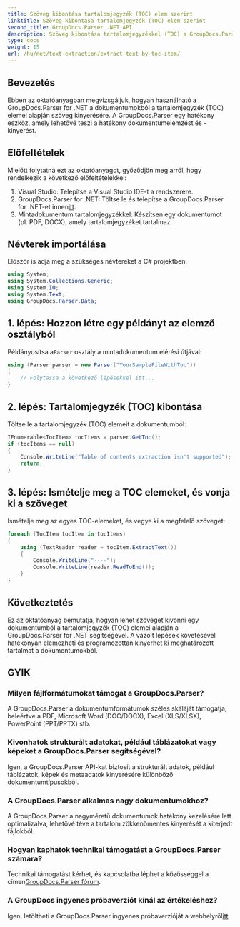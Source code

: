 ```yaml
---
title: Szöveg kibontása tartalomjegyzék (TOC) elem szerint
linktitle: Szöveg kibontása tartalomjegyzék (TOC) elem szerint
second_title: GroupDocs.Parser .NET API
description: Szöveg kibontása tartalomjegyzékkel (TOC) a GroupDocs.Parser for .NET segítségével. Tanuljon meg hatékony dokumentumelemzési technikákat a strukturált adatkinyeréshez.
type: docs
weight: 15
url: /hu/net/text-extraction/extract-text-by-toc-item/
---
```

## Bevezetés
Ebben az oktatóanyagban megvizsgáljuk, hogyan használható a GroupDocs.Parser for .NET a dokumentumokból a tartalomjegyzék (TOC) elemei alapján szöveg kinyerésére. A GroupDocs.Parser egy hatékony eszköz, amely lehetővé teszi a hatékony dokumentumelemzést és -kinyerést.
## Előfeltételek
Mielőtt folytatná ezt az oktatóanyagot, győződjön meg arról, hogy rendelkezik a következő előfeltételekkel:
1. Visual Studio: Telepítse a Visual Studio IDE-t a rendszerére.
2.  GroupDocs.Parser for .NET: Töltse le és telepítse a GroupDocs.Parser for .NET-et innen[itt](https://releases.groupdocs.com/parser/net/).
3. Mintadokumentum tartalomjegyzékkel: Készítsen egy dokumentumot (pl. PDF, DOCX), amely tartalomjegyzéket tartalmaz.

## Névterek importálása
Először is adja meg a szükséges névtereket a C# projektben:
```csharp
using System;
using System.Collections.Generic;
using System.IO;
using System.Text;
using GroupDocs.Parser.Data;
```
## 1. lépés: Hozzon létre egy példányt az elemző osztályból
 Példányosítsa a`Parser` osztály a mintadokumentum elérési útjával:
```csharp
using (Parser parser = new Parser("YourSampleFileWithToc"))
{
    // Folytassa a következő lépésekkel itt...
}
```
## 2. lépés: Tartalomjegyzék (TOC) kibontása
Töltse le a tartalomjegyzék (TOC) elemeit a dokumentumból:
```csharp
IEnumerable<TocItem> tocItems = parser.GetToc();
if (tocItems == null)
{
    Console.WriteLine("Table of contents extraction isn't supported");
    return;
}
```
## 3. lépés: Ismételje meg a TOC elemeket, és vonja ki a szöveget
Ismételje meg az egyes TOC-elemeket, és vegye ki a megfelelő szöveget:
```csharp
foreach (TocItem tocItem in tocItems)
{
    using (TextReader reader = tocItem.ExtractText())
    {
        Console.WriteLine("----");
        Console.WriteLine(reader.ReadToEnd());
    }
}
```

## Következtetés
Ez az oktatóanyag bemutatja, hogyan lehet szöveget kivonni egy dokumentumból a tartalomjegyzék (TOC) elemei alapján a GroupDocs.Parser for .NET segítségével. A vázolt lépések követésével hatékonyan elemezheti és programozottan kinyerhet ki meghatározott tartalmat a dokumentumokból.

## GYIK
### Milyen fájlformátumokat támogat a GroupDocs.Parser?
A GroupDocs.Parser a dokumentumformátumok széles skáláját támogatja, beleértve a PDF, Microsoft Word (DOC/DOCX), Excel (XLS/XLSX), PowerPoint (PPT/PPTX) stb.
### Kivonhatok strukturált adatokat, például táblázatokat vagy képeket a GroupDocs.Parser segítségével?
Igen, a GroupDocs.Parser API-kat biztosít a strukturált adatok, például táblázatok, képek és metaadatok kinyerésére különböző dokumentumtípusokból.
### A GroupDocs.Parser alkalmas nagy dokumentumokhoz?
A GroupDocs.Parser a nagyméretű dokumentumok hatékony kezelésére lett optimalizálva, lehetővé téve a tartalom zökkenőmentes kinyerését a kiterjedt fájlokból.
### Hogyan kaphatok technikai támogatást a GroupDocs.Parser számára?
 Technikai támogatást kérhet, és kapcsolatba léphet a közösséggel a címen[GroupDocs.Parser fórum](https://forum.groupdocs.com/c/parser/17).
### A GroupDocs ingyenes próbaverziót kínál az értékeléshez?
Igen, letöltheti a GroupDocs.Parser ingyenes próbaverzióját a webhelyről[itt](https://releases.groupdocs.com/).